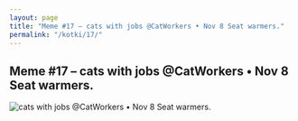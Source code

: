 ```yaml
---
layout: page
title: "Meme #17 – cats with jobs @CatWorkers • Nov 8 Seat warmers."
permalink: "/kotki/17/"
---
```


## Meme #17 – cats with jobs @CatWorkers • Nov 8 Seat warmers.

![cats with jobs @CatWorkers • Nov 8 Seat warmers.](https://i.chzbgr.com/full/10441197568/hAAEC860B/cats-with-jobs-catworkers-nov-8-seat-warmers)

